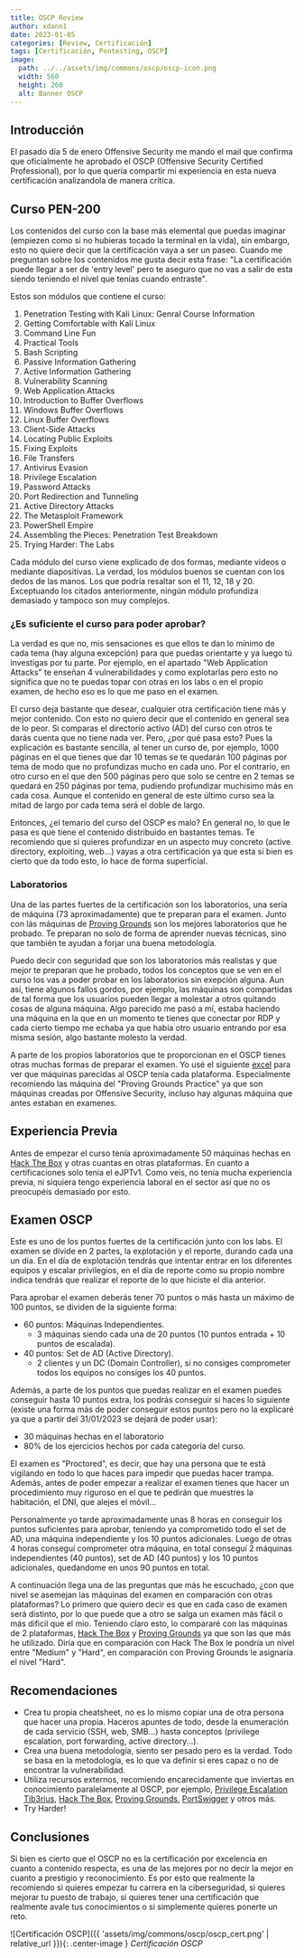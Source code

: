 ```yaml
---
title: OSCP Review
author: xdann1
date: 2023-01-05
categories: [Review, Certificación]
tags: [Certificación, Pentesting, OSCP]
image:
  path: ../../assets/img/commons/oscp/oscp-icon.png
  width: 560
  height: 260
  alt: Banner OSCP
---
```


## Introducción

El pasado día 5 de enero Offensive Security me mando el mail que confirma que oficialmente he aprobado el OSCP (Offensive Security Certified Professional), por lo que quería compartir mi experiencia en esta nueva certificación analizandola de manera crítica.

## Curso PEN-200

Los contenidos del curso con la base más elemental que puedas imaginar (empiezen como si no hubieras tocado la terminal en la vida), sin embargo, esto no quiere decir que la certificación vaya a ser un paseo. Cuando me preguntan sobre los contenidos me gusta decir esta frase: "La certificación puede llegar a ser de 'entry level' pero te aseguro que no vas a salir de esta siendo teniendo el nivel que tenías cuando entraste".

Estos son módulos que contiene el curso:

1. Penetration Testing with Kali Linux: Genral Course Information
2. Getting Comfortable with Kali Linux
3. Command Line Fun
4. Practical Tools
5. Bash Scripting
6. Passive Information Gathering
7. Active Information Gathering
8. Vulnerability Scanning
9. Web Application Attacks
10. Introduction to Buffer Overflows
11. Windows Buffer Overflows
12. Linux Buffer Overflows
13. Client-Side Attacks
14. Locating Public Exploits
15. Fixing Exploits
16. File Transfers
17. Antivirus Evasion
18. Privilege Escalation
19. Password Attacks
20. Port Redirection and Tunneling
21. Active Directory Attacks
22. The Metasploit Framework
23. PowerShell Empire
24. Assembling the Pieces: Penetration Test Breakdown
25. Trying Harder: The Labs

Cada módulo del curso viene explicado de dos formas, mediante videos o mediante diapositivas. La verdad, los módulos buenos se cuentan con los dedos de las manos. Los que podría resaltar son el 11, 12, 18 y 20. Exceptuando los citados anteriormente, ningún módulo profundiza demasiado y tampoco son muy complejos.

<h3 data-toc-skip>¿Es suficiente el curso para poder aprobar?</h3> 

La verdad es que no, mis sensaciones es que ellos te dan lo mínimo de cada tema (hay alguna excepción) para que puedas orientarte y ya luego tú investigas por tu parte. Por ejemplo, en el apartado "Web Application Attacks" te enseñan 4 vulnerabilidades y como explotarlas pero esto no significa que no te puedas topar con otras en los labs o en el propio examen, de hecho eso es lo que me paso en el examen.

El curso deja bastante que desear, cualquier otra certificación tiene más y mejor contenido. Con esto no quiero decir que el contenido en general sea de lo peor. Si comparas el directorio activo (AD) del curso con otros te darás cuenta que no tiene nada ver. Pero, ¿por qué pasa esto? Pues la explicación es bastante sencilla, al tener un curso de, por ejemplo, 1000 páginas en el que tienes que dar 10 temas se te quedarán 100 páginas por tema de modo que no profundizas mucho en cada uno. Por el contrario, en otro curso en el que den 500 páginas pero que solo se centre en 2 temas se quedará en 250 páginas por tema, pudiendo profundizar muchisimo más en cada cosa. Aunque el contenido en general de este último curso sea la mitad de largo por cada tema será el doble de largo.

Entonces, ¿el temario del curso del OSCP es malo? En general no, lo que le pasa es que tiene el contenido distribuido en bastantes temas. Te recomiendo que si quieres profundizar en un aspecto muy concreto (active directory, exploiting, web...) vayas a otra certificación ya que esta si bien es cierto que da todo esto, lo hace de forma superficial.

<h3 data-toc-skip>Laboratorios</h3> 

Una de las partes fuertes de la certificación son los laboratorios, una sería de máquina (73 aproximadamente) que te preparan para el examen. Junto con lás máquinas de [Proving Grounds](https://www.offensive-security.com/labs/individual/) son los mejores laboratorios que he probado.  Te preparan no solo de forma de aprender nuevas técnicas, sino que también te ayudan a forjar una buena metodología.

Puedo decir con seguridad que son los laboratorios más realistas y que mejor te preparan que he probado, todos los conceptos que se ven en el curso los vas a poder probar en los laboratorios sin exepción alguna. Aun así, tiene algunos fallos gordos, por ejemplo, las máquinas son compartidas de tal forma que los usuarios pueden llegar a molestar a otros quitando cosas de alguna máquina. Algo parecido me pasó a mí, estaba haciendo una máquina en la que en un momento te tienes que conectar por RDP y cada cierto tiempo me echaba ya que había otro usuario entrando por esa misma sesión, algo bastante molesto la verdad.

A parte de los propios laboratorios que te proporcionan en el OSCP tienes otras muchas formas de preparar el examen. Yo usé el siguiente [excel](https://docs.google.com/spreadsheets/u/1/d/1dwSMIAPIam0PuRBkCiDI88pU3yzrqqHkDtBngUHNCw8/htmlview#) para ver que máquinas parecidas al OSCP tenía cada plataforma. Especialmente recomiendo las máquina del "Proving Grounds Practice" ya que son máquinas creadas por Offensive Security, incluso hay algunas máquina que antes estaban en examenes.

## Experiencia Previa 

Antes de empezar el curso tenía aproximadamente 50 máquinas hechas en [Hack The Box](https://www.hackthebox.com/) y otras cuantas en otras plataformas. En cuanto a certificaciones solo tenía el eJPTv1. Como veis, no tenía mucha experiencia previa, ni siquiera tengo experiencia laboral en el sector así que no os preocupéis demasiado por esto.

## Examen OSCP

Este es uno de los puntos fuertes de la certificación junto con los labs. El examen se divide en 2 partes, la explotación y el reporte, durando cada una un día. En el día de explotación tendrás que intentar entrar en los diferentes equipos y escalar privilegios, en el día de reporte como su propio nombre indica tendrás que realizar el reporte de lo que hiciste el día anterior.

Para aprobar el examen deberás tener 70 puntos o más hasta un máximo de 100 puntos, se dividen de la siguiente forma:

- 60 puntos: Máquinas Independientes.
  - 3 máquinas siendo cada una de 20 puntos (10 puntos entrada + 10 puntos de escalada).
- 40 puntos: Set de AD (Active Directory).
  - 2 clientes y un DC (Domain Controller), si no consiges comprometer todos los equipos no consiges los 40 puntos.

Además, a parte de los puntos que puedas realizar en el examen puedes conseguir hasta 10 puntos extra, los podrás conseguir si haces lo siguiente (existe una forma más de poder conseguir estos puntos pero no la explicaré ya que a partir del 31/01/2023 se dejará de poder usar):

- 30 máquinas hechas en el laboratorio
- 80% de los ejercicios hechos por cada categoría del curso.

El examen es "Proctored", es decir, que hay una persona que te está vigilando en todo lo que haces para impedir que puedas hacer trampa. Además, antes de poder empezar a realizar el examen tienes que hacer un procedimiento muy riguroso en el que te pedirán que muestres la habitación, el DNI, que alejes el móvil...

Personalmente yo tarde aproximadamente unas 8 horas en conseguir los puntos suficientes para aprobar, teniendo ya comprometido todo el set de AD, una máquina independiente y los 10 puntos adicionales. Luego de otras 4 horas conseguí comprometer otra máquina, en total conseguí 2 máquinas independientes (40 puntos), set de AD (40 puntos) y los 10 puntos adicionales, quedandome en unos 90 puntos en total.

A continuación llega una de las preguntas que más he escuchado, ¿con que nivel se asemejan las máquinas del examen en comparación con otras plataformas? Lo primero que quiero decir es que en cada caso de examen será distinto, por lo que puede que a otro se salga un examen más fácil o más dificil que el mio. Teniendo claro esto, lo compararé con las máquinas de 2 plataformas, [Hack The Box](https://www.hackthebox.com/) y [Proving Grounds](https://www.offensive-security.com/labs/individual/) ya que son las que más he utilizado. Diría que en comparación con Hack The Box le pondría un nivel entre "Medium" y "Hard", en comparación con Proving Grounds le asignaría el nivel "Hard".

## Recomendaciones

- Crea tu propia cheatsheet, no es lo mismo copiar una de otra persona que hacer una propia. Haceros apuntes de todo, desde la enumeración de cada servicio (SSH, web, SMB...) hasta conceptos (privilege escalation, port forwarding, active directory...). 
- Crea una buena metodología, siento ser pesado pero es la verdad. Todo se basa en la metodología, es lo que va definir si eres capaz o no de encontrar la vulnerabilidad. 
- Utiliza recursos externos, recomiendo encarecidamente que inviertas en conocimiento paralelamente al OSCP, por ejemplo, [Privilege Escalation Tib3rius](https://courses.tib3rius.com/), [Hack The Box](https://www.hackthebox.com/), [Proving Grounds](https://www.offensive-security.com/labs/individual/), [PortSwigger](https://portswigger.net/) y otros más.
- Try Harder!

## Conclusiones

Si bien es cierto que el OSCP no es la certificación por excelencia en cuanto a contenido respecta, es una de las mejores por no decir la mejor en cuanto a prestigio y reconocimiento. Es por esto que realmente la recomiendo si quieres empezar tu carrera en la ciberseguridad, si quieres mejorar tu puesto de trabajo, si quieres tener una certificación que realmente avale tus conocimientos o si simplemente quieres ponerte un reto.

![Certificación OSCP]({{ 'assets/img/commons/oscp/oscp_cert.png' | relative_url }}){: .center-image }
_Certificación OSCP_
